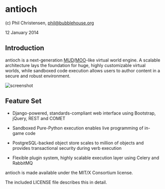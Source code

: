 antioch 
=======

(c) Phil Christensen, <phil@bubblehouse.org>

12 January 2014

Introduction
-------------

antioch is a next-generation [MUD](http://en.wikipedia.org/wiki/MUD)/[MOO](http://en.wikipedia.org/wiki/MOO)-like
virtual world engine. A scalable architecture lays the foundation for huge, highly customizable virtual worlds, while
sandboxed code execution allows users to author content in a secure and robust environment.

![screenshot](https://github.com/philchristensen/antioch/raw/master/doc/img/screenshot.png "Sample Screenshot")

Feature Set
-----------

* Django-powered, standards-compliant web interface using Bootstrap, jQuery, REST and COMET

* Sandboxed Pure-Python execution enables live programming of in-game code

* PostgreSQL-backed object store scales to million of objects and provides transactional security during verb execution

* Flexible plugin system, highly scalable execution layer using Celery and RabbitMQ


antioch is made available under the MIT/X Consortium license.

The included LICENSE file describes this in detail.
